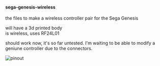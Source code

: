 #### sega-genesis-wireless  
the files to make a wireless controller pair for the Sega Genesis  

will have a 3d printed body  
is wireless, uses RF24L01  

should work now, it's so far untested. I'm waiting to be able to modify a geniune controller due to the connectors.  

![pinout](https://atariage.com/forums/uploads/monthly_01_2018/post-42561-0-70160200-1517360545.png)  
